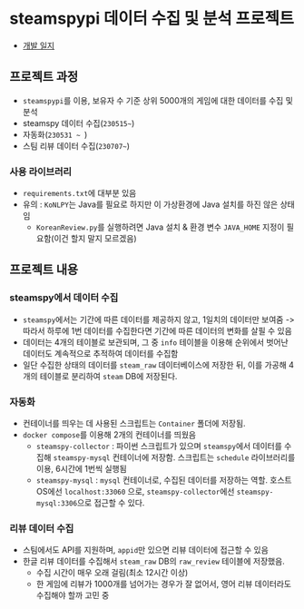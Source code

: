 # steamspypi 데이터 수집 및 분석 프로젝트

- [개발 일지](https://github.com/dowrave/TIL/blob/main/Obsidian/%ED%94%84%EB%A1%9C%EC%A0%9D%ED%8A%B8%20%EC%83%81%EC%9E%90/%EC%8A%A4%ED%8C%80%20%EB%8D%B0%EC%9D%B4%ED%84%B0%20%EB%B6%84%EC%84%9D/%EC%9D%BC%EC%A7%80.md)

## 프로젝트 과정
- `steamspypi`를 이용, 보유자 수 기준 상위 5000개의 게임에 대한 데이터를 수집 및 분석
- steamspy 데이터 수집(`230515~`)
- 자동화(`230531 ~ `)
- 스팀 리뷰 데이터 수집(`230707~`)

### 사용 라이브러리
- `requirements.txt`에 대부분 있음
- 유의 : `KoNLPY`는 Java를 필요로 하지만 이 가상환경에 Java 설치를 하진 않은 상태임
  - `KoreanReview.py`를 실행하려면 Java 설치 & 환경 변수 `JAVA_HOME` 지정이 필요함(이건 할지 말지 모르겠음)

## 프로젝트 내용

### steamspy에서 데이터 수집
- `steamspy`에서는 기간에 따른 데이터를 제공하지 않고, 1일치의 데이터만 보여줌 -> 따라서 하루에 1번 데이터를 수집한다면 기간에 따른 데이터의 변화를 살필 수 있음
- 데이터는 4개의 테이블로 보관되며, 그 중 `info` 테이블을 이용해 순위에서 벗어난 데이터도 계속적으로 추적하여 데이터를 수집함
- 일단 수집한 상태의 데이터를 `steam_raw` 데이터베이스에 저장한 뒤, 이를 가공해 4개의 테이블로 분리하여 `steam` DB에 저장된다.


### 자동화
- 컨테이너를 띄우는 데 사용된 스크립트는 `Container` 폴더에 저장됨.
- `docker compose`를 이용해 2개의 컨테이너를 띄웠음
  - `steamspy-collector` : 파이썬 스크립트가 있으며 `steamspy`에서 데이터를 수집해 `steamspy-mysql` 컨테이너에 저장함. 스크립트는 `schedule` 라이브러리를 이용, 6시간에 1번씩 실행됨
  - `steamspy-mysql` : `mysql` 컨테이너로, 수집된 데이터를 저장하는 역할. 호스트 OS에선 `localhost:33060` 으로, `steamspy-collector`에선 `steamspy-mysql:3306`으로 접근할 수 있다.

### 리뷰 데이터 수집
- 스팀에서도 API를 지원하며, `appid`만 있으면 리뷰 데이터에 접근할 수 있음
- 한글 리뷰 데이터를 수집해서 `steam_raw` DB의 `raw_review` 테이블에 저장했음.
  - 수집 시간이 매우 오래 걸림(최소 12시간 이상)
  - 한 게임에 리뷰가 1000개를 넘어가는 경우가 잘 없어서, 영어 리뷰 데이터라도 수집해야 할까 고민 중

